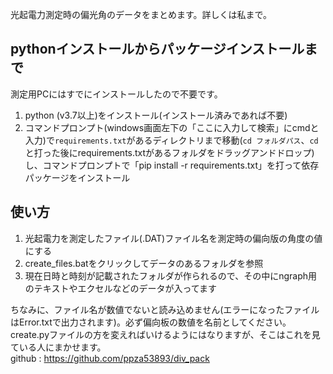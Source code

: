 光起電力測定時の偏光角のデータをまとめます。詳しくは私まで。

## pythonインストールからパッケージインストールまで
測定用PCにはすでにインストールしたので不要です。
1. python (v3.7以上)をインストール(インストール済みであれば不要)
2. コマンドプロンプト(windows画面左下の「ここに入力して検索」にcmdと入力)で`requirements.txt`があるディレクトリまで移動(`cd フォルダパス`、`cd `と打った後にrequirements.txtがあるフォルダをドラッグアンドドロップ)し、コマンドプロンプトで「pip install -r requirements.txt」を打って依存パッケージをインストール

## 使い方
1. 光起電力を測定したファイル(.DAT)ファイル名を測定時の偏向版の角度の値にする
2. create_files.batをクリックしてデータのあるフォルダを参照
3. 現在日時と時刻が記載されたフォルダが作られるので、その中にngraph用のテキストやエクセルなどのデータが入ってます  

ちなみに、ファイル名が数値でないと読み込めません(エラーになったファイルはError.txtで出力されます)。必ず偏向板の数値を名前としてください。  
create.pyファイルの方を変えればいけるようにはなりますが、そこはこれを見ている人にまかせます。  
github : https://github.com/ppza53893/div_pack
